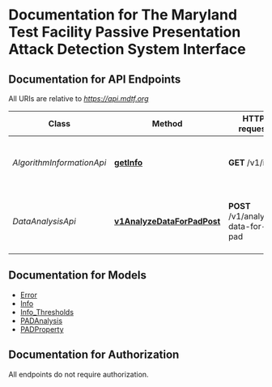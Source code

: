 # Documentation for The Maryland Test Facility Passive Presentation Attack Detection System Interface

<a name="documentation-for-api-endpoints"></a>
## Documentation for API Endpoints

All URIs are relative to *https://api.mdtf.org*

| Class | Method | HTTP request | Description |
|------------ | ------------- | ------------- | -------------|
| *AlgorithmInformationApi* | [**getInfo**](Apis/AlgorithmInformationApi.md#getinfo) | **GET** /v1/info | Returns basic information for the algorithm. |
| *DataAnalysisApi* | [**v1AnalyzeDataForPadPost**](Apis/DataAnalysisApi.md#v1analyzedataforpadpost) | **POST** /v1/analyze-data-for-pad | Analyze biometric capture data for a presentation attack. |


<a name="documentation-for-models"></a>
## Documentation for Models

 - [Error](./Models/Error.md)
 - [Info](./Models/Info.md)
 - [Info_Thresholds](./Models/Info_Thresholds.md)
 - [PADAnalysis](./Models/PADAnalysis.md)
 - [PADProperty](./Models/PADProperty.md)


<a name="documentation-for-authorization"></a>
## Documentation for Authorization

All endpoints do not require authorization.
